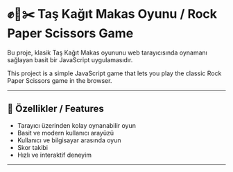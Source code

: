 # ✊📄✂️ Taş Kağıt Makas Oyunu / Rock Paper Scissors Game

Bu proje, klasik Taş Kağıt Makas oyununu web tarayıcısında oynamanı sağlayan basit bir JavaScript uygulamasıdır.

This project is a simple JavaScript game that lets you play the classic Rock Paper Scissors game in the browser.

---

## 🚀 Özellikler / Features
- Tarayıcı üzerinden kolay oynanabilir oyun  
- Basit ve modern kullanıcı arayüzü  
- Kullanıcı ve bilgisayar arasında oyun  
- Skor takibi  
- Hızlı ve interaktif deneyim

---
